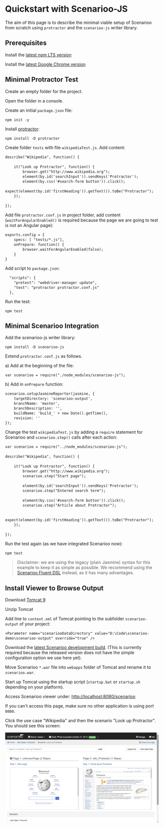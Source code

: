 # Quickstart with Scenarioo-JS

The aim of this page is to describe the minimal viable setup of Scenarioo from scratch using `protractor` and the `scenarioo-js` writer library.


## Prerequisites

Install the [latest npm LTS version](https://nodejs.org/en/)

Install the [latest Google Chrome version](https://www.google.ch/chrome)


## Minimal Protractor Test

Create an empty folder for the project.

Open the folder in a console.

Create an initial `package.json` file:

```
npm init -y
```

Install [protractor](http://www.protractortest.org):

```
npm install -D protractor
```

Create folder `tests` with file `wikipediaTest.js`. Add content:

```
describe("Wikipedia", function() {

    it("Look up Protractor", function() {
        browser.get("http://www.wikipedia.org");
        element(by.id('searchInput')).sendKeys('Protractor');
        element(by.css('#search-form button')).click();
        expect(element(by.id('firstHeading')).getText()).toBe("Protractor");
    });

});
```

Add file `protractor.conf.js` in project folder, add content (`waitForAngularEnabled()` is required because the page we are going to test is not an Angular page):

```
exports.config = {
    specs: [ "tests/*.js"],
    onPrepare: function() {
        browser.waitForAngularEnabled(false);
    }
}
```

Add script to `package.json`:

```
  "scripts": {
    "pretest": "webdriver-manager update",
    "test": "protractor protractor.conf.js"
  },
```

Run the test:

```
npm test
```


## Minimal Scenarioo Integration

Add the scenarioo-js writer library:

```
npm install -D scenarioo-js
```


Extend `protractor.conf.js` as follows.

a) Add at the beginning of the file:

```
var scenarioo = require("./node_modules/scenarioo-js");
```

b) Add in `onPrepare` function:

```
scenarioo.setupJasmineReporter(jasmine, {
    targetDirectory: 'scenarioo-output',
    branchName: 'master',
    branchDescription: '',
    buildName: 'build_' + new Date().getTime(),
    revision: ''
});
```

Change the test `wikipediaTest.js` by adding a `require` statement for Scenarioo and `scenarioo.step()` calls after each action:


```
var scenarioo = require("../node_modules/scenarioo-js");

describe("Wikipedia", function() {

    it("Look up Protractor", function() {
        browser.get("http://www.wikipedia.org");
        scenarioo.step("Start page");

        element(by.id('searchInput')).sendKeys('Protractor');
        scenarioo.step("Entered search term");

        element(by.css('#search-form button')).click();
        scenarioo.step("Article about Protractor");

        expect(element(by.id('firstHeading')).getText()).toBe("Protractor");
    });

});
```

Run the test again (as we have integrated Scenarioo now):

```
npm test
```

> Disclaimer: we are using the legacy (plain Jasmine) syntax for this example to keep it as simple as possible. We recommend using the [Scenarioo Fluent DSL](https://github.com/scenarioo/scenarioo-js/blob/develop/README.md#scenarioo-fluent-dsl) instead, as it has many advantages.


## Install Viewer to Browse Output

Download [Tomcat 9](https://tomcat.apache.org)

Unzip Tomcat

Add line to `context.xml` of Tomcat pointing to the subfolder `scenarioo-output` of your project:

```
<Parameter name="scenariooDataDirectory" value="D:\Code\scenarioo-demo\scenarioo-output" override="true" />
```

Download the [latest Scenarioo development build](http://build.scenarioo.org/jenkins/job/scenarioo-ci-pipeline/job/develop/lastSuccessfulBuild/artifact/scenarioo-server/build/libs/). (This is currently required because the released version does not have the simple configuration option we use here yet).

Move Scenarioo `*.war` file into `webapps` folder of Tomcat and rename it to `scenarioo.war`.

Start up Tomcat using the startup script (`startup.bat` or `startup.sh` depending on your platform).

Access Scenarioo viewer under: [http://localhost:8080/scenarioo]()

If you can't access this page, make sure no other application is using port `8080`.

Click the use case "Wikipedia" and then the scenario "Look up Protractor". You should see this screen:

![Scenarioo showing steps of the scenario](Quickstart-JS.png)
